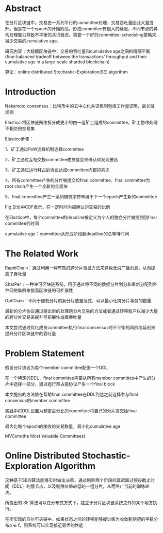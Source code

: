# Abstract

在分片区块链中，交易由一系列平行的committee处理，交易吞吐量因此大量提升。但是在一个epoch的开始阶段，形成committee有很大的延迟，不同节点的异构处理能力导致不平衡的共识延迟。需要一个好的committee-scheduling策略来减少交易的cumulative age。

研究内容：大规模区块链中，交易的吞吐量和cumulative age之间的精细平衡(fine-balanced tradeoff between the transactions’ throughput and their cumulative age in a large-scale sharded blockchain)

算法：online distributed Stochastic-Exploration(SE) algorithm

# Introduction

Nakamoto consensus：比特币中的去中心化共识机制包括工作量证明，最长链规则

Elastico:将区块链网络拆分成更小的由一组矿工组成的committee，矿工协作处理不相交的交易集

Elastico步骤：

1、矿工通过PoW选择机制选择committee

2、矿工通过互相交换committee成员信息来确认和发现彼此

3、矿工通过运行拜占庭协议达成committee内部的共识

4、所有committee产生的分片被提交给final committee，final committee为root chain产生一个全新的全局块

5、final committee产生一系列随机字符串用于下一个epoch产生新的committee

Fig.2(b)中CDF表示，在一定时间内被确认的交易的比例

在Elastico中，每个committee的deadline被定义为个人的独立分片被提到到final committee的时间

cumulative age：committee从形成阶段到deadline的总等待时间

# The Related Work

RapidChain：通过利用一种有效的跨分片验证方法来避免泛洪广播消息，从而提高了吞吐量

SharPer：一种许可区块链系统，用于通过将不同的数据分片划分和重新分配到各种网络集群来提高区块链的可扩展性

OptChain：不同于随机分片的新分片放置范式，可以最小化跨分片事务的数量

最新的分片协议通过提出新的处理跨分片交易的方法或者通过转移账户以减少大量的跨分片交易来提升可拓展性或者吞吐量

本文尝试通过优化成员committee执行final consensus时不平衡的两阶段延迟来提升分片区块链中的吞吐量

# Problem Statement

假设分片协议为每个member committee配置一个DDL

在一个特定的DDL，final committee需要从所有member committee中产生的分片中选择一部分，通过运行拜占庭协议产生一个final block

本文提出的方法旨在帮助final committee在DDL到达之前选择参与final consensus的member committee

实践中将DDL设置为预定百分比的committee将自己的分片提交给final committee

最大化每个epoch的接收的交易数量，最小化cumulative age

MVCom(the Most Valuable Committees)

# Online Distributed Stochastic-Exploration Algorithm

这种基于SE的算法能够实时做出决策，通过剔除两个阶段的延迟超过预设截止时间（DDL）的慢节点，以及剔除价值较低的一组分片，从而终止当前的训练轮次。

所提出的 SE 算法可以在分布式方式下，独立于分片区块链系统之外的某个地方执行。

在所实现的马尔可夫链中，如果状态之间的转移能够被训练为收敛到期望的平稳分布p ∈ f，则系统可以实现接近最优的性能

























